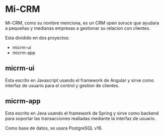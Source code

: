 # Mi-CRM
Mi-CRM, como su nombre menciona, es un CRM open soruce que ayudara a pequeñas y medianas empresas a gestionar su relacion con clientes.

Esta dividido en dos proyectos:
- micrm-ui
- micrm-app

## micrm-ui
Esta escrito en Javascript usando el framework de Angular y sirve como interfaz de usuario para el control y gestion de clientes.

## micrm-app
Esta escrito en Java usando el framework de Spring y sirve como backend para soportar las transacciones realiadas mediante la interfaz de usuario.

Como base de datos, se usara PostgreSQL v16.
